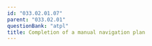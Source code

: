```yaml
---
id: "033.02.01.07"
parent: "033.02.01"
questionBank: "atpl"
title: Completion of a manual navigation plan
---
```

